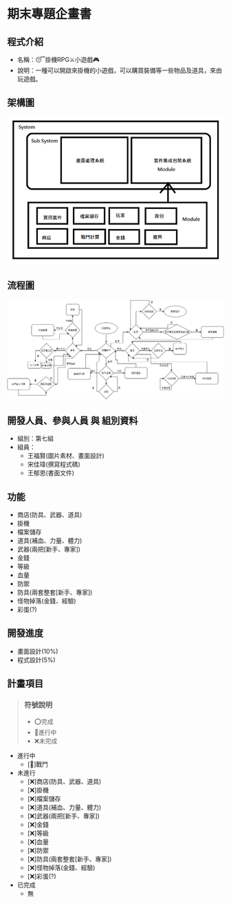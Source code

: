 # 期末專題企畫書
## 程式介紹
- 名稱：😴掛機RPG⚔️小遊戲🎮
- 說明：一種可以開啟來掛機的小遊戲，可以購買裝備等一些物品及道具，來由玩遊戲。
## 架構圖
![系統架構圖](images/系統架構.png "系統架構圖")
## 流程圖
![系統流程圖](images/flow_chart.png "系統流程圖")
## 開發人員、參與人員 與 組別資料
- 組別：第七組   
- 組員：
    - 王福賢(圖片素材、畫面設計)
    - 宋佳瑋(撰寫程式碼)
    - 王郁恩(書面文件)
## 功能
- 商店(防具、武器、道具)
- 掛機
- 檔案儲存
- 道具(補血、力量、體力)
- 武器(兩把[新手、專家]) 
- 金錢
- 等級
- 血量
- 防禦
- 防具(兩套整套[新手、專家])
- 怪物掉落(金錢、經驗) 
- 彩蛋(?)
## 開發進度
- 畫面設計(10%)
- 程式設計(5%)
## 計畫項目
> ### **符號說明**
> - ⭕完成
> - 💼進行中
> - ❌未完成
- 進行中
    - [💼]戰鬥
- 未進行
    - [❌]商店(防具、武器、道具)
    - [❌]掛機
    - [❌]檔案儲存
    - [❌]道具(補血、力量、體力)
    - [❌]武器(兩把[新手、專家]) 
    - [❌]金錢
    - [❌]等級
    - [❌]血量
    - [❌]防禦
    - [❌]防具(兩套整套[新手、專家])
    - [❌]怪物掉落(金錢、經驗) 
    - [❌]彩蛋(?)
- 已完成
    - 無